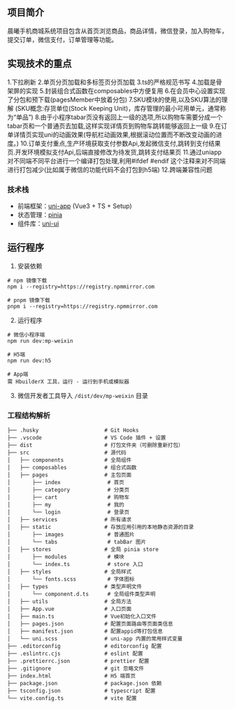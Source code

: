 ## 项目简介

晨曦手机商城系统项目包含从首页浏览商品，商品详情，微信登录，加入购物车，提交订单，微信支付，订单管理等功能。

## 实现技术的重点
1.下拉刷新
2.单页分页加载和多标签页分页加载
3.ts的严格规范书写
4.加载是骨架屏的实现
5.封装组合式函数在composables中方便复用
6.在会员中心设置实现了分包和预下载(pagesMember中放着分包)
7.SKU模块的使用,以及SKU算法的理解 (SKU概念:存货单位(Stock Keeping Unit)，库存管理的最小可用单元，通常称为“单品”)
8.由于小程序tabar页没有返回上一级的选项,所以购物车需要分成一个tabar页和一个普通页去加载,这样实现详情页到购物车跳转能够返回上一级
9.在订单详情页实现uni的动画效果(导航栏动画效果,根据滚动位置而不断改变动画的进度。)
10.订单支付重点,生产环境获取支付参数Api,发起微信支付,跳转到支付结果页.开发环境模拟支付Api,后端直接修改为待发货,跳转支付结果页
11.通过uniapp对不同端不同平台进行一个编译打包处理,利用#ifdef #endif 这个注释来对不同端进行打包减少(比如属于微信的功能代码不会打包到h5端)
12.跨端兼容性问题
### 技术栈

- 前端框架：[uni-app](https://uniapp.dcloud.net.cn/) (Vue3 + TS + Setup)
- 状态管理：[pinia](https://pinia.vuejs.org/zh/)
- 组件库：[uni-ui](https://uniapp.dcloud.net.cn/component/uniui/uni-ui.html)


## 运行程序

1. 安装依赖

```shell
# npm 镜像下载
npm i --registry=https://registry.npmmirror.com

# pnpm 镜像下载
pnpm i --registry=https://registry.npmmirror.com
```

2. 运行程序

```shell
# 微信小程序端
npm run dev:mp-weixin

# H5端
npm run dev:h5

# App端
需 HbuilderX 工具，运行 - 运行到手机或模拟器
```

3. 微信开发者工具导入 `/dist/dev/mp-weixin` 目录

### 工程结构解析

```
├── .husky                     # Git Hooks
├── .vscode                    # VS Code 插件 + 设置
├── dist                       # 打包文件夹（可删除重新打包）
├── src                        # 源代码
│   ├── components             # 全局组件
│   ├── composables            # 组合式函数
│   ├── pages                  # 主包页面
│       ├── index               # 首页
│       ├── category            # 分类页
│       ├── cart                # 购物车
│       ├── my                  # 我的
│       └── login               # 登录页
│   ├── services               # 所有请求
│   ├── static                 # 存放应用引用的本地静态资源的目录
│       ├── images              # 普通图片
│       └── tabs                # tabBar 图片
│   ├── stores                 # 全局 pinia store
│       ├── modules             # 模块
│       └── index.ts            # store 入口
│   ├── styles                 # 全局样式
│       └── fonts.scss          # 字体图标
│   ├── types                  # 类型声明文件
│       └── component.d.ts      # 全局组件类型声明
│   ├── utils                  # 全局方法
│   ├── App.vue                # 入口页面
│   ├── main.ts                # Vue初始化入口文件
│   ├── pages.json             # 配置页面路由等页面类信息
│   ├── manifest.json          # 配置appid等打包信息
│   └── uni.scss               # uni-app 内置的常用样式变量
├── .editorconfig              # editorconfig 配置
├── .eslintrc.cjs              # eslint 配置
├── .prettierrc.json           # prettier 配置
├── .gitignore                 # git 忽略文件
├── index.html                 # H5 端首页
├── package.json               # package.json 依赖
├── tsconfig.json              # typescript 配置
└── vite.config.ts             # vite 配置
```

